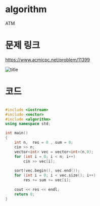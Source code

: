 ﻿# algorithm 
ATM
  

# 문제 링크    
https://www.acmicpc.net/problem/11399


![title](https://github.com/jungmin3834/algorithm/blob/master/image/11399.png)  

# 코드

```cpp

#include <iostream>
#include <vector>
#include <algorithm>
using namespace std;

int main()
{
	int n,  res = 0 , sum = 0;
	cin >> n;
	vector<int> vec = vector<int>(n,0);
	for (int i = 0; i < n; i++)
		cin >> vec[i];
	
	sort(vec.begin(), vec.end());
	for (int i = 0; i < vec.size(); i++)
		res += sum += vec[i];
	
	cout << res << endl;
	return 0;
}

```
